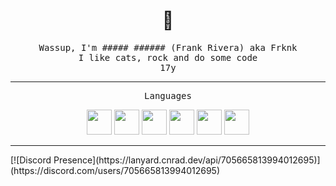<h1 align="center">👋</h1>
<p align="center">
<samp>
Wassup, I'm ##### ###### (Frank Rivera) aka Frknk<br>
I like cats, rock and do some code<br>
17y<br>
</samp>
<hr>
<p align="center"><samp> Languages
<p align="center">
<img src="https://cdn.jsdelivr.net/gh/devicons/devicon/icons/postgresql/postgresql-plain.svg" width="40" />
<img src="https://cdn.jsdelivr.net/gh/devicons/devicon/icons/python/python-original.svg" width="40" />
<img src="https://cdn.jsdelivr.net/gh/devicons/devicon/icons/csharp/csharp-original.svg" width="40" />
<img src="https://cdn.jsdelivr.net/gh/devicons/devicon/icons/cplusplus/cplusplus-original.svg" width="40" />
<img src="https://cdn.jsdelivr.net/gh/devicons/devicon/icons/bash/bash-original.svg" width="40" />
<img src="https://cdn.jsdelivr.net/gh/devicons/devicon/icons/git/git-original.svg" width="40" />
<hr>
[![Discord Presence](https://lanyard.cnrad.dev/api/705665813994012695)](https://discord.com/users/705665813994012695)
</p>
